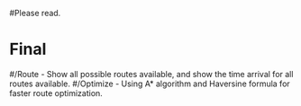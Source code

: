 #Please read.

# Final

#/Route - Show all possible routes available, and show the time arrival for all routes available.
#/Optimize - Using A* algorithm and Haversine formula for faster route optimization.
